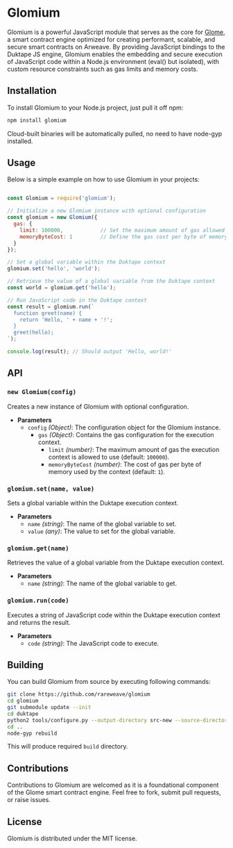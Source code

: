 # Glomium

Glomium is a powerful JavaScript module that serves as the core for [Glome](https://github.com/rareweave/glome), a smart contract engine optimized for creating performant, scalable, and secure smart contracts on Arweave.
By providing JavaScript bindings to the Duktape JS engine, Glomium enables the embedding and secure execution of JavaScript code within a Node.js environment (eval() but isolated), with custom resource constraints such as gas limits and memory costs.

## Installation

To install Glomium to your Node.js project, just pull it off npm:

```bash
npm install glomium
```

Cloud-built binaries will be automatically pulled, no need to have node-gyp installed.

## Usage

Below is a simple example on how to use Glomium in your projects:

```js

const Glomium = require('glomium');

// Initialize a new Glomium instance with optional configuration
const glomium = new Glomium({
  gas: {
    limit: 100000,            // Set the maximum amount of gas allowed for the execution context
    memoryByteCost: 1         // Define the gas cost per byte of memory used
  }
});

// Set a global variable within the Duktape context
glomium.set('hello', 'world');

// Retrieve the value of a global variable from the Duktape context
const world = glomium.get('hello');

// Run JavaScript code in the Duktape context
const result = glomium.run(`
  function greet(name) {
    return 'Hello, ' + name + '!';
  }
  greet(hello);
`);

console.log(result); // Should output 'Hello, world!'
```

## API

### `new Glomium(config)`

Creates a new instance of Glomium with optional configuration.

- **Parameters**
  - `config` _(Object)_: The configuration object for the Glomium instance.
    - `gas` _(Object)_: Contains the gas configuration for the execution context.
      - `limit` _(number)_: The maximum amount of gas the execution context is allowed to use (default: `100000`).
      - `memoryByteCost` _(number)_: The cost of gas per byte of memory used by the context (default: `1`).

### `glomium.set(name, value)`

Sets a global variable within the Duktape execution context.

- **Parameters**
  - `name` _(string)_: The name of the global variable to set.
  - `value` _(any)_: The value to set for the global variable.

### `glomium.get(name)`

Retrieves the value of a global variable from the Duktape execution context.

- **Parameters**
  - `name` _(string)_: The name of the global variable to get.

### `glomium.run(code)`

Executes a string of JavaScript code within the Duktape execution context and returns the result.

- **Parameters**
  - `code` _(string)_: The JavaScript code to execute.

## Building 
You can build Glomium from source by executing following commands:

```bash
git clone https://github.com/rareweave/glomium
cd glomium
git submodule update --init
cd duktape
python2 tools/configure.py --output-directory src-new --source-directory src-input --config-metadata config --option-file config/sandbox_config.yaml
cd ..
node-gyp rebuild
```

This will produce required `build` directory.

## Contributions

Contributions to Glomium are welcomed as it is a foundational component of the Glome smart contract engine. Feel free to fork, submit pull requests, or raise issues.

## License

Glomium is distributed under the MIT license.